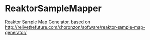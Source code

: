 ReaktorSampleMapper
===================

Reaktor Sample Map Generator, based on http://relivethefuture.com/choronzon/software/reaktor-sample-map-generator/